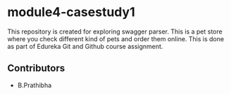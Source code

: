 # module4-casestudy1
This repository is created for exploring swagger parser. This is a pet store where you check different kind of pets and order them online.
This is done as part of Edureka Git and Github course assignment.

## Contributors
- B.Prathibha

